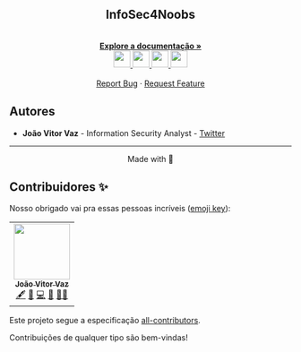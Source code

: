 <!-- Title -->

<p align="center">
  <h2 align="center">InfoSec4Noobs</h2>
  
  <p align="center">
    <br />
    <a href="#ROADMAP"><strong>Explore a documentação »</strong></a>
    <br />
    <a  href="https://github.com/jvklj/infosec4noobs/tree/main/portuguese">
    <img src="https://hatscripts.github.io/circle-flags/flags/br.svg" width="30">
    </a>
    <a  href="https://github.com/jvklj/infosec4noobs/tree/main/english">
    <img src="https://hatscripts.github.io/circle-flags/flags/us.svg" width="30">
    </a>
    <a  href="https://github.com/jvklj/infosec4noobs/tree/main/french">
    <img src="https://hatscripts.github.io/circle-flags/flags/fr.svg" width="30">
    </a>
    <a  href="https://github.com/jvklj/infosec4noobs/tree/main/german">
    <img src="https://hatscripts.github.io/circle-flags/flags/de.svg" width="30">
    </a>
    <br />
    <br />
    <a href="link-para-abrir-issue">Report Bug</a>
    ·
    <a href="link-para-abrir-issue">Request Feature</a>
  </p>
</p>
    
<!-- CONTRIBUTING -->


## Autores

- **João Vitor Vaz** - Information Security Analyst - [Twitter](https://twitter.com/jvklj)

---

<p align="center">Made with 💜</p>

## Contribuidores ✨

Nosso obrigado vai pra essas pessoas incríveis ([emoji key](https://allcontributors.org/docs/en/emoji-key)):

<!-- ALL-CONTRIBUTORS-LIST:START - Do not remove or modify this section -->
<!-- prettier-ignore-start -->
<!-- markdownlint-disable -->

<table>
  <tr>
     <td align="center"><a href="https://github.com/jvklj"><img src="https://avatars.githubusercontent.com/u/57420463?s=400&v=4" width="100px;" alt=""/><br /><sub><b>João Vitor Vaz</b></sub></a><br />
     <a href="#content-jvklj" title="Content">🖋</a> 
     <a href="https://github.com/jvklj/InfoSec4Noobs/commits?author=jvklj" title="Documentation">📖</a> 
     <a href="https://github.com/jvklj/InfoSec4Noobs/commits?author=jvklj" title="Code">💻</a> <a href="#maintenance-jvklj" title="Maintenance">🚧</a> 
     <a href="#mentoring-jvklj" title="Mentoring">🧑‍🏫</a>
     </td>

  </tr>
</table>


<!-- markdownlint-enable -->
<!-- prettier-ignore-end -->

<!-- ALL-CONTRIBUTORS-LIST:END -->

Este projeto segue a especificação [all-contributors](https://github.com/all-contributors/all-contributors).
<p>Contribuições de qualquer tipo são bem-vindas!</p>